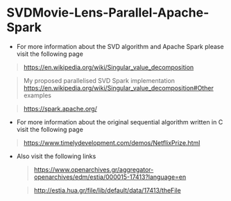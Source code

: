 # SVDMovie-Lens-Parallel-Apache-Spark
- For more information about the SVD algorithm and Apache Spark please visit the following page
> https://en.wikipedia.org/wiki/Singular_value_decomposition

> My proposed parallelised SVD Spark implementation https://en.wikipedia.org/wiki/Singular_value_decomposition#Other examples

> https://spark.apache.org/

- For more information about the original sequential algorithm written in C visit the following page 
> https://www.timelydevelopment.com/demos/NetflixPrize.html

- Also visit the following links
    > https://www.openarchives.gr/aggregator-openarchives/edm/estia/000015-17413?language=en
    
    > http://estia.hua.gr/file/lib/default/data/17413/theFile
